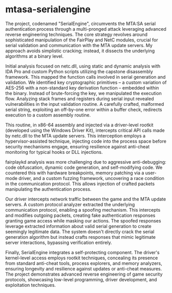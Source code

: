 # mtasa-serialengine

The project, codenamed "SerialEngine", circumvents the MTA:SA serial authentication process through a multi-pronged attack leveraging advanced reverse engineering techniques. The core strategy revolves around sophisticated manipulation of the FairPlay and NetC modules, crucial for serial validation and communication with the MTA update servers. My approach avoids simplistic cracking; instead, it dissects the underlying algorithms at a binary level.

Initial analysis focused on netc.dll, using static and dynamic analysis with IDA Pro and custom Python scripts utilizing the capstone disassembly framework. This mapped the function calls involved in serial generation and validation. We identified key cryptographic primitives – a custom variation of AES-256 with a non-standard key derivation function – embedded within the binary. Instead of brute-forcing the key, we manipulated the execution flow. Analyzing stack frames and registers during serial input revealed vulnerabilities in the input validation routine. A carefully crafted, malformed serial string, exploiting an off-by-one error within a buffer check, redirects execution to a custom assembly routine.

This routine, in x86-64 assembly and injected via a driver-level rootkit (developed using the Windows Driver Kit), intercepts critical API calls made by netc.dll to the MTA update servers. This interception employs a hypervisor-assisted technique, injecting code into the process space before security mechanisms engage, ensuring resilience against anti-cheat monitoring for typical hooks or DLL injections.

fairplaykd analysis was more challenging due to aggressive anti-debugging: code obfuscation, dynamic code generation, and self-modifying code. We countered this with hardware breakpoints, memory patching via a user-mode driver, and a custom fuzzing framework, uncovering a race condition in the communication protocol. This allows injection of crafted packets manipulating the authentication process.

Our driver intercepts network traffic between the game and the MTA update servers. A custom protocol analyzer extracted the underlying communication protocol, enabling a spoofing mechanism. This intercepts and modifies outgoing packets, creating fake authentication responses granting game access while masking our actions. The spoofed responses leverage extracted information about valid serial generation to create seemingly legitimate data. The system doesn't directly crack the serial generation algorithm but instead crafts responses that mimic legitimate server interactions, bypassing verification entirely.

Finally, SerialEngine integrates a self-protecting component. The driver's kernel-level access employs rootkit techniques, concealing its presence from standard anti-cheat tools, process explorers, and memory analyzers, ensuring longevity and resilience against updates or anti-cheat measures. The project demonstrates advanced reverse engineering of game security protocols, showcasing low-level programming, driver development, and exploitation techniques.
